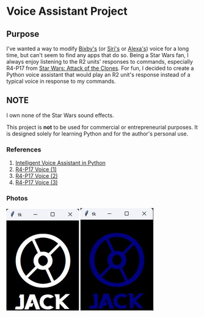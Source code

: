# Voice Assistant Project

## Purpose
I've wanted a way to modify [Bixby's](https://www.samsung.com/us/apps/bixby/) (or [Siri's](https://www.apple.com/siri/) or [Alexa's](https://play.google.com/store/apps/details?id=com.amazon.dee.app&hl=en_US&gl=US)) voice for a long time, but can't seem to find any apps that do so. Being a Star Wars fan, I always enjoy listening to the R2 units' responses to commands, especially R4-P17 from [Star Wars: Attack of the Clones](https://www.youtube.com/watch?v=dTFWEHW_REs). For fun, I decided to create a Python voice assistant that would play an R2 unit's response instead of a typical voice in response to my commands.

## NOTE
I own none of the Star Wars sound effects.

This project is **not** to be used for commercial or entrepreneurial purposes. It is designed solely for learning Python and for the author's personal use.

### References
1. [Intelligent Voice Assistant in Python](https://www.youtube.com/watch?v=SXsyLdKkKX0&list=PL7yh-TELLS1G9mmnBN3ZSY8hYgJ5kBOg-&index=13)
2. [R4-P17 Voice (1)](https://www.youtube.com/watch?v=dTFWEHW_REs)
3. [R4-P17 Voice (2)](https://www.youtube.com/watch?v=4cejt0-UtOU)
4. [R4-P17 Voice (3)](https://www.youtube.com/watch?v=ehNJ-sULpsM)

### Photos
![Jack - Default State](./images/jack_default.jpg)
![Jack - Active State](./images/jack_active.jpg)